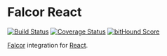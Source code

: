 # Falcor React

[![Build Status](https://travis-ci.org/giovannicalo/falcor-react.svg?branch=master)](https://travis-ci.org/giovannicalo/falcor-react)
[![Coverage Status](https://coveralls.io/repos/giovannicalo/falcor-react/badge.svg?branch=master&service=github)](https://coveralls.io/github/giovannicalo/falcor-react?branch=master)
[![bitHound Score](https://www.bithound.io/github/giovannicalo/falcor-react/badges/score.svg)](https://www.bithound.io/github/giovannicalo/falcor-react)

[Falcor](https://github.com/Netflix/falcor) integration for [React](https://github.com/facebook/react).
